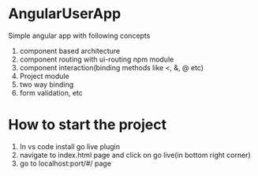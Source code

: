 # AngularUserApp
Simple angular app with following concepts
1. component based architecture
2. component routing with ui-routing npm module
3. component interaction(binding methods like <, &, @ etc)
4. Project module
5. two way binding
6. form validation, etc

# How to start the project
1. In vs code install go live plugin
2. navigate to index.html page and click on go live(in bottom right corner)
3. go to localhost:port/#/ page
